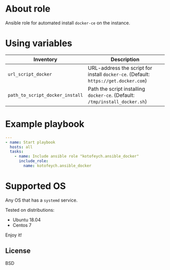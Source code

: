 # About role
Ansible role for automated install `docker-ce` on the instance.

# Using variables
| **Inventory**               | **Description**             |
| --------------------------- | --------------------------- |
| `url_script_docker` | URL-address the script for install `docker-ce`. (Default: `https://get.docker.com`) |
| `path_to_script_docker_install` | Path the script installing `docker-ce`. (Default: `/tmp/install_docker.sh`) |

# Example playbook
```yaml
---
- name: Start playbook
  hosts: all
  tasks:
    - name: Include ansible role "kotofeych.ansible_docker"
      include_role:
        name: kotofeych.ansible_docker
```


# Supported OS
Any OS that has a `systemd` service.

Tested on distributions:
- Ubuntu 18.04
- Centos 7

Enjoy it!


## License

BSD
